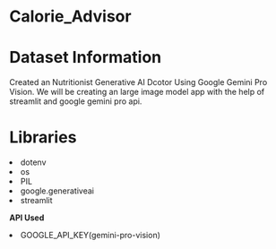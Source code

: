 # Calorie_Advisor

# Dataset Information
Created an Nutritionist Generative AI Dcotor Using Google Gemini Pro Vision.
We will be creating an large image model app with the help of streamlit and google gemini pro api.

# Libraries

<li>dotenv
<li>os
<li>PIL
<li>google.generativeai
<li>streamlit

**API Used**
<li>GOOGLE_API_KEY(gemini-pro-vision)
